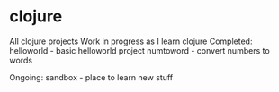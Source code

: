 # clojure
All clojure projects
Work in progress as I learn clojure
Completed:
	helloworld - basic helloworld project
	numtoword - convert numbers to words

Ongoing:
	sandbox - place to learn new stuff
